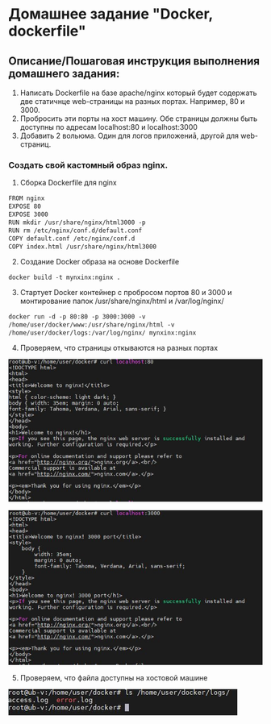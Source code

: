 # Домашнее задание "Docker, dockerfile"

## Описание/Пошаговая инструкция выполнения домашнего задания:


1. Написать Dockerfile на базе apache/nginx который будет содержать две статичнце web-страницы
на разных портах. Например, 80 и 3000.
2. Пробросить эти порты на хост машину. Обе страницы должны быть доступны по адресам
localhost:80 и localhost:3000
3. Добавить 2 вольюма. Один для логов приложениā, другой для web-страниц.

### Создать свой кастомный образ nginx.

1. Сборка Dockerfile для nginx

```
FROM nginx
EXPOSE 80
EXPOSE 3000
RUN mkdir /usr/share/nginx/html3000 -p
RUN rm /etc/nginx/conf.d/default.conf
COPY default.conf /etc/nginx/conf.d
COPY index.html /usr/share/nginx/html3000
```
2. Создание Docker образа на основе Dockerfile

```
docker build -t mynxinx:nginx .
```

3. Стартует Docker контейнер с пробросом портов 80 и 3000 и монтирование папок  /usr/share/nginx/html и /var/log/nginx/

```
docker run -d -p 80:80 -p 3000:3000 -v /home/user/docker/www:/usr/share/nginx/html -v /home/user/docker/logs:/var/log/nginx/ mynxinx:nginx
```
4. Проверяем, что страницы откываются на разных портах

![files](img/2.JPG)

![files](img/3.JPG)

5. Проверяем, что файла доступны на хостовой машине

![files](img/4.JPG)


